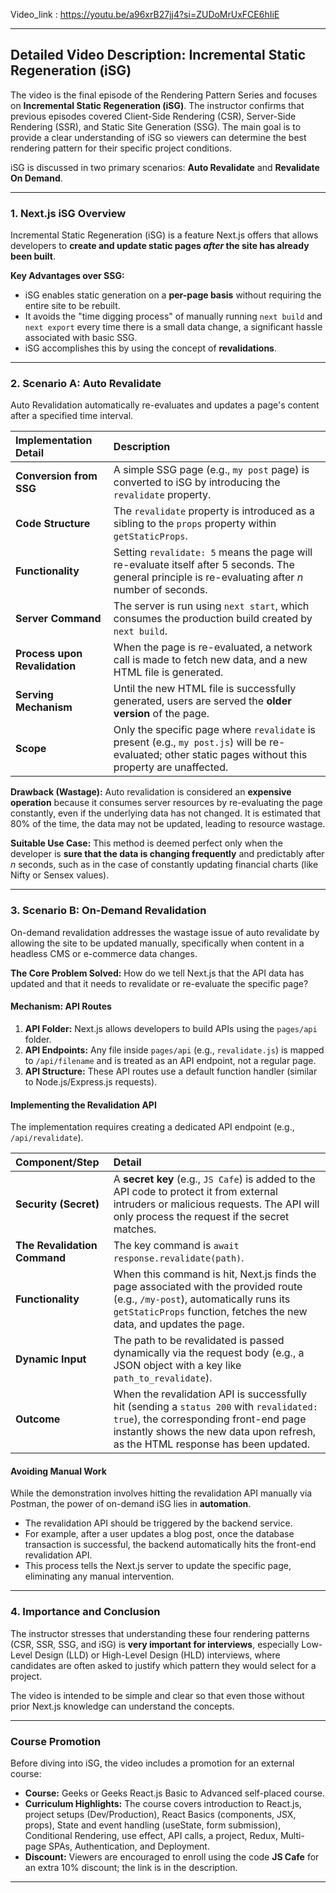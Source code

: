 Video_link : https://youtu.be/a96xrB27jj4?si=ZUDoMrUxFCE6hIiE

--------------------------------------------------------------------------
## Detailed Video Description: Incremental Static Regeneration (iSG)

The video is the final episode of the Rendering Pattern Series and focuses on **Incremental Static Regeneration (iSG)**. The instructor confirms that previous episodes covered Client-Side Rendering (CSR), Server-Side Rendering (SSR), and Static Site Generation (SSG). The main goal is to provide a clear understanding of iSG so viewers can determine the best rendering pattern for their specific project conditions.

iSG is discussed in two primary scenarios: **Auto Revalidate** and **Revalidate On Demand**.

---

### 1. Next.js iSG Overview

Incremental Static Regeneration (iSG) is a feature Next.js offers that allows developers to **create and update static pages _after_ the site has already been built**.

**Key Advantages over SSG:**

- iSG enables static generation on a **per-page basis** without requiring the entire site to be rebuilt.
- It avoids the "time digging process" of manually running `next build` and `next export` every time there is a small data change, a significant hassle associated with basic SSG.
- iSG accomplishes this by using the concept of **revalidations**.

---

### 2. Scenario A: Auto Revalidate

Auto Revalidation automatically re-evaluates and updates a page's content after a specified time interval.

|Implementation Detail|Description|
|:--|:--|
|**Conversion from SSG**|A simple SSG page (e.g., `my post` page) is converted to iSG by introducing the `revalidate` property.|
|**Code Structure**|The `revalidate` property is introduced as a sibling to the `props` property within `getStaticProps`.|
|**Functionality**|Setting `revalidate: 5` means the page will re-evaluate itself after 5 seconds. The general principle is re-evaluating after $n$ number of seconds.|
|**Server Command**|The server is run using `next start`, which consumes the production build created by `next build`.|
|**Process upon Revalidation**|When the page is re-evaluated, a network call is made to fetch new data, and a new HTML file is generated.|
|**Serving Mechanism**|Until the new HTML file is successfully generated, users are served the **older version** of the page.|
|**Scope**|Only the specific page where `revalidate` is present (e.g., `my post.js`) will be re-evaluated; other static pages without this property are unaffected.|

**Drawback (Wastage):** Auto revalidation is considered an **expensive operation** because it consumes server resources by re-evaluating the page constantly, even if the underlying data has not changed. It is estimated that 80% of the time, the data may not be updated, leading to resource wastage.

**Suitable Use Case:** This method is deemed perfect only when the developer is **sure that the data is changing frequently** and predictably after $n$ seconds, such as in the case of constantly updating financial charts (like Nifty or Sensex values).

---

### 3. Scenario B: On-Demand Revalidation

On-demand revalidation addresses the wastage issue of auto revalidate by allowing the site to be updated manually, specifically when content in a headless CMS or e-commerce data changes.

**The Core Problem Solved:** How do we tell Next.js that the API data has updated and that it needs to revalidate or re-evaluate the specific page?

#### Mechanism: API Routes

1. **API Folder:** Next.js allows developers to build APIs using the `pages/api` folder.
2. **API Endpoints:** Any file inside `pages/api` (e.g., `revalidate.js`) is mapped to `/api/filename` and is treated as an API endpoint, not a regular page.
3. **API Structure:** These API routes use a default function handler (similar to Node.js/Express.js requests).

#### Implementing the Revalidation API

The implementation requires creating a dedicated API endpoint (e.g., `/api/revalidate`).

|Component/Step|Detail|
|:--|:--|
|**Security (Secret)**|A **secret key** (e.g., `JS Cafe`) is added to the API code to protect it from external intruders or malicious requests. The API will only process the request if the secret matches.|
|**The Revalidation Command**|The key command is `await response.revalidate(path)`.|
|**Functionality**|When this command is hit, Next.js finds the page associated with the provided route (e.g., `/my-post`), automatically runs its `getStaticProps` function, fetches the new data, and updates the page.|
|**Dynamic Input**|The path to be revalidated is passed dynamically via the request body (e.g., a JSON object with a key like `path_to_revalidate`).|
|**Outcome**|When the revalidation API is successfully hit (sending a `status 200` with `revalidated: true`), the corresponding front-end page instantly shows the new data upon refresh, as the HTML response has been updated.|

#### Avoiding Manual Work

While the demonstration involves hitting the revalidation API manually via Postman, the power of on-demand iSG lies in **automation**.

- The revalidation API should be triggered by the backend service.
- For example, after a user updates a blog post, once the database transaction is successful, the backend automatically hits the front-end revalidation API.
- This process tells the Next.js server to update the specific page, eliminating any manual intervention.

---

### 4. Importance and Conclusion

The instructor stresses that understanding these four rendering patterns (CSR, SSR, SSG, and iSG) is **very important for interviews**, especially Low-Level Design (LLD) or High-Level Design (HLD) interviews, where candidates are often asked to justify which pattern they would select for a project.

The video is intended to be simple and clear so that even those without prior Next.js knowledge can understand the concepts.

---

### Course Promotion

Before diving into iSG, the video includes a promotion for an external course:

- **Course:** Geeks or Geeks React.js Basic to Advanced self-placed course.
- **Curriculum Highlights:** The course covers introduction to React.js, project setups (Dev/Production), React Basics (components, JSX, props), State and event handling (useState, form submission), Conditional Rendering, use effect, API calls, a project, Redux, Multi-page SPAs, Authentication, and Deployment.
- **Discount:** Viewers are encouraged to enroll using the code **JS Cafe** for an extra 10% discount; the link is in the description.

--------------------------------------------------------------------------